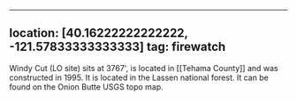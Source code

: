 
---
location: [40.16222222222222, -121.57833333333333]
tag: firewatch
---

Windy Cut (LO site) sits at 3767', is located in [[Tehama County]] and was constructed in 1995. It is located in the Lassen national forest. It can be found on the Onion Butte USGS topo map.
